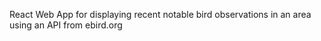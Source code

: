 React Web App for displaying recent notable bird observations in an area using an API from ebird.org
